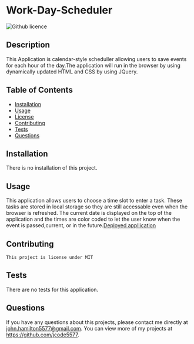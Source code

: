 # Work-Day-Scheduler
  ![Github licence](http://img.shields.io/badge/license-MIT-blue.svg)
  
  ## Description 
  This Application is calendar-style scheduller allowing users to save events for each hour of the day.The application will run in the browser by using dynamically updated HTML and CSS by using JQuery.
  ## Table of Contents
  * [Installation](#installation)
  * [Usage](#usage)
  * [License](#license)
  * [Contributing](#contributing)
  * [Tests](#tests)
  * [Questions](#questions)
  
  ## Installation 
  There is no installation of this project.
  ## Usage 
  This application allows users to choose a time slot to enter a task. These tasks are stored in local storage so they are still accessable even when  the browser is refreshed. The current date is displayed on the top of the application and the times are color coded to let the user know when the event is passed,current, or in the future.[Deployed appllication](https://jcode5577.github.io/Work-Day-Scheduler/ "Work-Day Scheduler")

  ## Contributing 
    This project is license under MIT
  ## Tests
  There are no tests for this application.
  ## Questions
  If you have any questions about this projects, please contact me directly at john.hamilton5577@gmail.com. You can view more of my projects at https://github.com/jcode5577.
